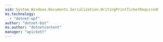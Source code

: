 ```yaml
---
uid: System.Windows.Documents.Serialization.WritingPrintTicketRequiredEventHandler
ms.technology: 
  - "dotnet-wpf"
author: "dotnet-bot"
ms.author: "dotnetcontent"
manager: "wpickett"
---
```

